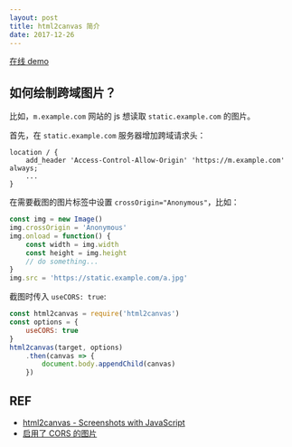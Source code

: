 ```yaml
---
layout: post
title: html2canvas 简介
date: 2017-12-26
---
```


[在线 demo][demo]

## 如何绘制跨域图片？

比如，`m.example.com` 网站的 js 想读取 `static.example.com` 的图片。

首先，在 `static.example.com` 服务器增加跨域请求头：

```
location / {
    add_header 'Access-Control-Allow-Origin' 'https://m.example.com' always;
    ...
}
```

在需要截图的图片标签中设置 `crossOrigin="Anonymous"`，比如：

```js
const img = new Image()
img.crossOrigin = 'Anonymous'
img.onload = function() {
    const width = img.width
    const height = img.height
    // do something...
}
img.src = 'https://static.example.com/a.jpg'
```

截图时传入 `useCORS: true`: 

```javascript
const html2canvas = require('html2canvas')
const options = {
    useCORS: true
}
html2canvas(target, options)
    .then(canvas => {
        document.body.appendChild(canvas)
    })
```

## REF

- [html2canvas - Screenshots with JavaScript][home]
- [启用了 CORS 的图片][cors]

[home]: https://html2canvas.hertzen.com/
[demo]: /test/html2canvas-demo/index.html
[cors]: https://developer.mozilla.org/zh-CN/docs/Web/HTML/CORS_enabled_image